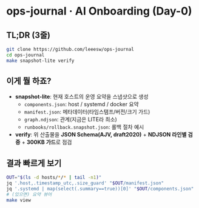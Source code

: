 # ops-journal · AI Onboarding (Day-0)

## TL;DR (3줄)
```bash
git clone https://github.com/leeesw/ops-journal
cd ops-journal
make snapshot-lite verify
```

## 이게 뭘 하죠?
- **snapshot-lite**: 현재 호스트의 운영 요약을 스냅샷으로 생성  
  - `components.json`: host / systemd / docker 요약
  - `manifest.json`: 메타데이터(타임스탬프/버전/크기 가드)
  - `graph.ndjson`: 관계(지금은 LITE라 최소)
  - `runbooks/rollback.snapshot.json`: 롤백 절차 예시
- **verify**: 위 산출물을 **JSON Schema(AJV, draft2020)** + **NDJSON 라인별 검증** + **300KB 가드**로 점검

## 결과 빠르게 보기
```bash
OUT="$(ls -d hosts/*/* | tail -n1)"
jq '.host,.timestamp_utc,.size_guard' "$OUT/manifest.json"
jq '.systemd | map(select(.summary==true))[0]' "$OUT/components.json"
# (있으면) 요약 뷰어
make view
```
